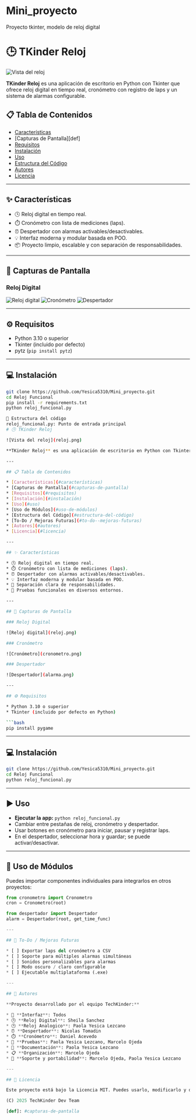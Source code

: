 # Mini_proyecto
Proyecto tkinter, modelo de reloj digital


# 🕒 TKinder Reloj

![Vista del reloj](reloj.png)

**TKinder Reloj** es una aplicación de escritorio en Python con Tkinter que ofrece reloj digital en tiempo real, cronómetro con registro de laps y un sistema de alarmas configurable.

## 📋 Tabla de Contenidos

- [Características](#características)
- [Capturas de Pantalla][def]
- [Requisitos](#requisitos)
- [Instalación](#instalación)
- [Uso](#uso)
- [Estructura del Código](#estructura-del-código)
- [Autores](#autores)
- [Licencia](#licencia)

---

## ✨ Características

- 🕓 Reloj digital en tiempo real.
- ⏱️ Cronómetro con lista de mediciones (laps).
- ⏰ Despertador con alarmas activables/desactivables.
- 💡 Interfaz moderna y modular basada en POO.
- 📦 Proyecto limpio, escalable y con separación de responsabilidades.

---

## 📸 Capturas de Pantalla

### Reloj Digital
![Reloj digital](reloj.png)
![Cronómetro](cronometro.png)
![Despertador](alarma.png)

---

## ⚙️ Requisitos

- Python 3.10 o superior
- Tkinter (incluido por defecto)
- pytz (`pip install pytz`)

---

## 💻 Instalación

```bash
git clone https://github.com/Yesica5310/Mini_proyecto.git
cd Reloj Funcional
pip install -r requirements.txt
python reloj_funcional.py

🧩 Estructura del código
reloj_funcional.py: Punto de entrada principal
# 🕒 TKinder Reloj

![Vista del reloj](reloj.png)

**TKinder Reloj** es una aplicación de escritorio en Python con Tkinter que ofrece reloj digital en tiempo real, cronómetro con registro de laps y un sistema de alarmas configurable. Desarrollado con enfoque modular, ideal para aprendizaje, práctica profesional o como base para proyectos mayores.

---

## 📋 Tabla de Contenidos

* [Características](#características)
* [Capturas de Pantalla](#capturas-de-pantalla)
* [Requisitos](#requisitos)
* [Instalación](#instalación)
* [Uso](#uso)
* [Uso de Módulos](#uso-de-módulos)
* [Estructura del Código](#estructura-del-código)
* [To-Do / Mejoras Futuras](#to-do--mejoras-futuras)
* [Autores](#autores)
* [Licencia](#licencia)

---

## ✨ Características

* 🕓 Reloj digital en tiempo real.
* ⏱️ Cronómetro con lista de mediciones (laps).
* ⏰ Despertador con alarmas activables/desactivables.
* 💡 Interfaz moderna y modular basada en POO.
* 🧩 Separación clara de responsabilidades.
* 🧪 Pruebas funcionales en diversos entornos.

---

## 📸 Capturas de Pantalla

### Reloj Digital

![Reloj digital](reloj.png)

### Cronómetro

![Cronómetro](cronometro.png)

### Despertador

![Despertador](alarma.png)

---

## ⚙️ Requisitos

* Python 3.10 o superior
* Tkinter (incluido por defecto en Python)

```bash
pip install pygame
```

---

## 💻 Instalación

```bash
git clone https://github.com/Yesica5310/Mini_proyecto.git
cd Reloj Funcional
python reloj_funcional.py
```

---

## ▶️ Uso

* **Ejecutar la app:** `python reloj_funcional.py`
* Cambiar entre pestañas de reloj, cronómetro y despertador.
* Usar botones en cronómetro para iniciar, pausar y registrar laps.
* En el despertador, seleccionar hora y guardar; se puede activar/desactivar.

---

## 🔌 Uso de Módulos

Puedes importar componentes individuales para integrarlos en otros proyectos:

```python
from cronometro import Cronometro
cron = Cronometro(root)

from despertador import Despertador
alarm = Despertador(root, get_time_func)

---

## 🔮 To-Do / Mejoras Futuras

* [ ] Exportar laps del cronómetro a CSV
* [ ] Soporte para múltiples alarmas simultáneas
* [ ] Sonidos personalizables para alarmas
* [ ] Modo oscuro / claro configurable
* [ ] Ejecutable multiplataforma (.exe)

---

## 👥 Autores

**Proyecto desarrollado por el equipo TechKinder:**

* 🎨 **Interfaz**: Todos
* 🕒 **Reloj Digital**: Sheila Sanchez
* 🕒 **Reloj Analogico**: Paola Yesica Lezcano
* ⏰ **Despertador**: Nicolas Tomadin
* ⏱️ **Cronómetro**: Daniel Acevedo
* 🧪 **Pruebas**: Paola Yesica Lezcano, Marcelo Ojeda
* 📄 **Documentación**: Paola Yesica Lezcano
* 📋 **Organización**: Marcelo Ojeda
* 🧰 **Soporte y portabilidad**: Marcelo Ojeda, Paola Yesica Lezcano

---

## 📝 Licencia 

Este proyecto está bajo la Licencia MIT. Puedes usarlo, modificarlo y distribuirlo libremente con atribución.

(C) 2025 TechKinder Dev Team

[def]: #capturas-de-pantalla